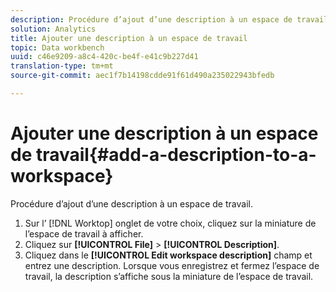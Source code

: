 ```yaml
---
description: Procédure d’ajout d’une description à un espace de travail.
solution: Analytics
title: Ajouter une description à un espace de travail
topic: Data workbench
uuid: c46e9209-a8c4-420c-be4f-e41c9b227d41
translation-type: tm+mt
source-git-commit: aec1f7b14198cdde91f61d490a235022943bfedb

---
```



# Ajouter une description à un espace de travail{#add-a-description-to-a-workspace}

Procédure d’ajout d’une description à un espace de travail.

1. Sur l’ [!DNL Worktop] onglet de votre choix, cliquez sur la miniature de l’espace de travail à afficher.
1. Cliquez sur **[!UICONTROL File]** > **[!UICONTROL Description]**.
1. Cliquez dans le **[!UICONTROL Edit workspace description]** champ et entrez une description.
Lorsque vous enregistrez et fermez l’espace de travail, la description s’affiche sous la miniature de l’espace de travail.